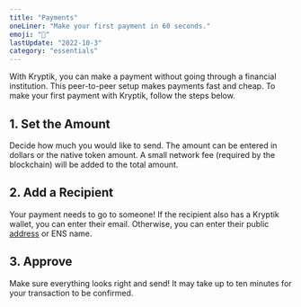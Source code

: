 ```yaml
---
title: "Payments"
oneLiner: "Make your first payment in 60 seconds."
emoji: "💸"
lastUpdate: "2022-10-3"
category: "essentials"
---
```


With Kryptik, you can make a payment without going through a financial institution. This peer-to-peer setup makes payments fast and cheap. To make your first payment with Kryptik, follow the steps below.

## 1. Set the Amount

Decide how much you would like to send. The amount can be entered in dollars or the native token amount. A small network fee (required by the blockchain) will be added to the total amount.

## 2. Add a Recipient

Your payment needs to go to someone! If the recipient also has a Kryptik wallet, you can enter their email. Otherwise, you can enter their public [address](./addresses) or ENS name.

## 3. Approve

Make sure everything looks right and send! It may take up to ten minutes for your transaction to be confirmed.
